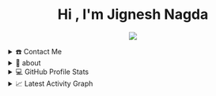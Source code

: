 <h1 align="center"><b>Hi , I'm Jignesh Nagda </b></h1>
<!--  -->
<p align="center">
  <a href="https://github.com/DenverCoder1/readme-typing-svg"><img src="https://readme-typing-svg.herokuapp.com?font=Time+New+Roman&color=cyan&size=25&center=true&vCenter=true&width=600&height=100&lines=Aspiring+Data+Scientist,;Graduate+Student+at+IUB,;Sports+Fanatic,;Inquisitive+Learner"></a>
</p>

<!-- Contact Me -->
<details>
  <summary>☎️ Contact Me</summary>
<div>
  <samp>
    <h2 align="center">You can reach me by:</h2>
    <p align="center">
      <br/>
      <a href="https://www.linkedin.com/in/jignesh-nagda/" target="blank"><img align="center"
         src="https://img.shields.io/badge/linkedin-%231DA1F2.svg?style=for-the-badge&logo=linkedin&logoColor=white"
         alt="azzar" height="30"/></a>
      <a href="mailto:jigsshah.97@gmail.com" target="blank"><img align="center"
         src="https://img.shields.io/badge/gmail-EA4335.svg?style=for-the-badge&logo=gmail&logoColor=white"
         alt="azzar" height="30"/></a>
      <a href="https://www.instagram.com/_jignesh17_/" target="blank"><img align="center"
         src="https://img.shields.io/badge/instagram-%23E4405F.svg?style=for-the-badge&logo=Instagram&logoColor=white"
         alt="azzar" height="30"/></a>
      <a href="https://wa.me/+18127785895" target="blank"><img align="center"
         src="https://img.shields.io/badge/whatsapp-4B7F1.svg?style=for-the-badge&logo=whatsapp&logoColor=white"
         alt="azzar" height="30"/></a>
      <a href="https://twitter.com/_Radioactive_17" target="blank"><img align="center"
         src="https://img.shields.io/badge/twitter-1DA1F2.svg?style=for-the-badge&logo=twitter&logoColor=white"
         alt="azzar" height="30"/></a>
      <br>
    </p>
  </samp>
</div>
</details>

<!-- Summary -->
<details>
  <summary>🧮 about</summary>
<div>
<samp>
<h2 align="center">About this Account</h2>
 <p align="center">
  <a href="github.com/radioactive17" target="blank"><img align="center" 
     src="https://komarev.com/ghpvc/?username=radioactive17&style=for-the-badge&label=PROFILE+VIEWS" height="25"
     alt="views count" /></a>
  <a href="https://github.com/radioactive17"><img align="center" 
     src="https://img.shields.io/website?down_message=offline&style=for-the-badge&up_message=online&url=https%3A%2F%2Fradioactive17.github.io%2Fradioactive17%2F" height="25"
     alt="website" /></a>
  </p>
 </samp>
</div>
</details>

<!-- GitHub Stats -->
<details> 
  <summary>💻 GitHub Profile Stats</summary>
  <div>
  <samp>
    <h2 align="center"> Github stats </h2>
      <br/>
    <details open>
  <summary><h3>Languages</h3></summary>
            <p align="center">
        <a href="https://github.com/radioactive17/">
          <img src="https://github-readme-stats.vercel.app/api/top-langs/?username=radioactive17&langs_count=6&theme=gruvbox&layout=compact&hide_border=true"
          alt="radioactive17 :: overall Top Langs " /></a>
      </p>
        <p align="center">
          <a href="https://github.com/radioactive17/">
          <img width="45%" src="https://github-profile-summary-cards.vercel.app/api/cards/repos-per-language?username=radioactive17&theme=gruvbox&layout=compact&hide_border=true"
          alt="radioactive17 :: Top Langs by repo" />
          <img width="45%" src="https://github-profile-summary-cards.vercel.app/api/cards/most-commit-language?username=radioactive17&theme=gruvbox&layout=compact&hide_border=true"
          alt="radioactive17 :: Top Langs by commit" />
          </a>
        </p>
</details>
    <details open>
  <summary><h3>Stasistic</h3></summary>
        <p align="center">
          <a href="https://github.com/radioactive17/">
          <img width="49.5%" src="https://github-readme-stats.vercel.app/api?username=radioactive17&show_icons=true&theme=gruvbox&hide_border=true" />
          <img width="49.5%" src="https://github-readme-streak-stats.herokuapp.com/?user=radioactive17&theme=gruvbox&hide_border=true" />
          </a>
       </p>
     <br>
     </samp>
  </div>    
</details>


<!-- Latest Activity -->
<details>
  <summary>📈 Latest Activity Graph</summary>
  <samp>
  <br/>
  <h2 align="center"> latest contribution </h2>
<a href="https://github.com/ashutosh00710/github-readme-activity-graph">
  <img alt="azzar's Activity Graph" src="https://activity-graph.herokuapp.com/graph/?username=radioactive17&bg_color=000&color=fff&line=00E676&point=fff&hide_border=true" /></a>
<br/>
  </samp>
  </details>